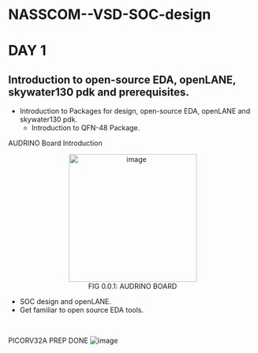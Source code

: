 # NASSCOM--VSD-SOC-design
# **DAY 1** <br> 
## **Introduction to open-source EDA, openLANE, skywater130 pdk and prerequisites.** <br>
* Introduction to Packages for design, open-source EDA, openLANE and skywater130 pdk.
  * Introduction to QFN-48 Package. <br>

AUDRINO Board Introduction <br>
<figcaption style="text-align:center;">
<img width="259" alt="image" src="https://github.com/SubhroRoy/NASSCOM--VSD-SOC-design/assets/169291565/0d8ec951-9f47-4df3-a18a-f55aef344ba7"> <br>
FIG 0.0.1: AUDRINO BOARD 
</figcaption>

* SOC design and openLANE.
* Get familiar to open source EDA tools.
<br>
  
PICORV32A PREP DONE
![image](https://github.com/SubhroRoy/NASSCOM--VSD-SOC-design/assets/169291565/05c30919-36f8-4d64-a5e2-2b652adeb588)
